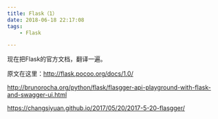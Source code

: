 ```yaml
---
title: Flask（1）
date: 2018-06-18 22:17:08
tags:
	- Flask

---
```




现在把Flask的官方文档，翻译一遍。

原文在这里：http://flask.pocoo.org/docs/1.0/



http://brunorocha.org/python/flask/flasgger-api-playground-with-flask-and-swagger-ui.html



https://changsiyuan.github.io/2017/05/20/2017-5-20-flasgger/

